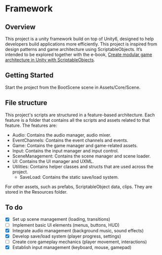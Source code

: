 # Framework

## Overview
This project is a unity framework build on top of Unity6, designed to help developers build applications more efficiently. This  project is inspired from design patterns and game architecture using ScriptableObjects. It’s intended to be explored together with the e-book, [Create modular game architecture in Unity with ScriptableObjects](https://unity.com/resources/create-modular-game-architecture-with-scriptable-objects-ebook).

## Getting Started
Start the project from the BootScene scene in Assets/Core/Scene. 

## File structure
This project's scripts are structured in a feature-based architecture. Each feature is a folder that contains all the scripts and assets related to that feature. The features are:

- Audio: Contains the audio manager, audio mixer.
- EventChannels: Contains the event channels and events.
- Game: Contains the game manager and game-related assets.
- Input: Contains the input manager and input control.
- SceneManagement: Contains the scene manager and scene loader.
- UI: Contains the UI manager and UXML.
- Utilities: Contains helper classes and structs that are used across the project.
    - SaveLoad: Contains the static save/load system.

For other assets, such as prefabs, ScriptableObject data, clips. They are stored in the Resources folder.

## To do
- [x] Set up scene management (loading, transitions)
- [ ] Implement basic UI elements (menus, buttons, HUD)
- [x] Integrate audio management (background music, sound effects)
- [x] Develop save/load system (player progress, settings)
- [ ] Create core gameplay mechanics (player movement, interactions)
- [x] Establish input management (keyboard, mouse, gamepad)
